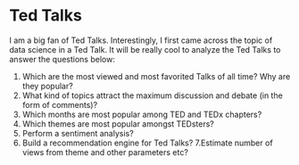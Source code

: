 # Ted Talks

I am a big fan of Ted Talks. Interestingly, I first came across the topic of data science in a Ted Talk. It will be really cool to analyze the Ted Talks to answer the questions below:

1. Which are the most viewed and most favorited Talks of all time? Why are they popular? 
2. What kind of topics attract the maximum discussion and debate (in the form of comments)? 
3. Which months are most popular among TED and TEDx chapters? 
4. Which themes are most popular amongst TEDsters?
5. Perform a sentiment analysis?
6. Build a recommendation engine for Ted Talks?
7.Estimate number of views from theme and other parameters etc?
